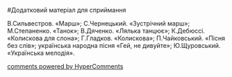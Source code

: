 <div id="hypercomments_widget" class="js-hypercomments-widget invisible"></div>

#Додатковий матеріал для сприймання

В.Сильвестров. «Марш»; С.Чернецький. «Зустрічний марш»; М.Степаненко. «Танок»;  В.Дяченко. «Лялька танцює»;  К.Дебюссі. «Колискова для слона»; Г.Гладков. «Колискова»; П.Чайковський. «Пісня без слів»; українська народна пісня «Гей, не дивуйте»; Ю.Щуровський. «Українська мелодія». 

<div class="js-hypercomments-container">
    <a href="http://hypercomments.com" class="hc-link" title="comments widget">comments powered by HyperComments</a>
</div>